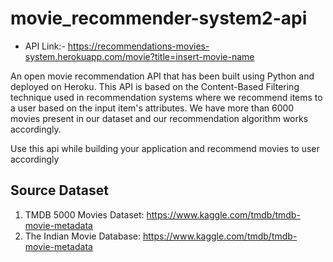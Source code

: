 # movie_recommender-system2-api
- API Link:- https://recommendations-movies-system.herokuapp.com/movie?title=insert-movie-name

An open movie recommendation API that has been built using Python and deployed on Heroku. This API is based on the Content-Based Filtering technique used in recommendation systems where we recommend items to a user based on the input item's attributes. We have more than 6000 movies present in our dataset and our recommendation algorithm works accordingly.

Use this api while building your application and recommend movies to user accordingly

## Source Dataset
1. TMDB 5000 Movies Dataset: https://www.kaggle.com/tmdb/tmdb-movie-metadata
2. The Indian Movie Database: https://www.kaggle.com/tmdb/tmdb-movie-metadata
